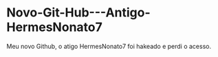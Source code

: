 # Novo-Git-Hub---Antigo-HermesNonato7
Meu novo Github, o atigo HermesNonato7 foi hakeado e perdi o acesso.
